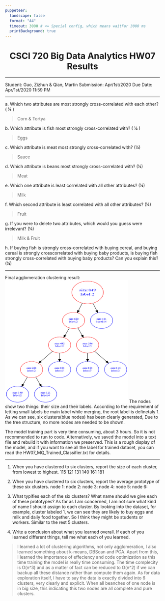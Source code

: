 ```yaml
---
puppeteer:
  landscape: false
  format: "A4"
  timeout: 3000 # <= Special config, which means waitFor 3000 ms
  printBackground: true
---
```


 #  <center> CSCI 720 Big Data Analytics HW07 Results </center> 
---
Student: Guo, Zizhun & Qian, Martin
Submission: Apr/1st/2020
Due Date: Apr/1st/2020 11:59 PM 

---

a. Which two attributes are most strongly cross-correlated with each other? ( ¼ )
> Corn & Tortya

b. Which attribute is fish most strongly cross-correlated with? ( ¼ )
> Eggs

c. Which attribute is meat most strongly cross-correlated with? (¼)
> Sauce

d. Which attribute is beans most strongly cross-correlated with? (¼)
> Meat

e. Which one attribute is least correlated with all other attributes? (¼)
> Milk

f. Which second attribute is least correlated with all other attributes? (¼)
> Fruit

g. If you were to delete two attributes, which would you guess were irrelevant? (¼)
> Milk & Fruit

h. If buying fish is strongly cross-correlated with buying cereal, and buying cereal is strongly crosscorrelated with buying baby products, is buying fish strongly cross-correlated with buying baby products? Can you explain this? (¼)

---

Final agglomeration clustering result:
<img src="HW7.png" title="final result" width="400" height="400" />
The nodes show two things: their size and their labels. According to the requirement of letting small labels be main label while merging, the root label is definetaly 1. As we can see, six clusters(blue nodes) has been clearly generated, Due to the tree structure, no more nodes are needed to be shown.

The model training part is very time consuming, about 3 hours. So it is not recommended to run to code. Alternatively, we saved the model into a text file and rebuild it with information we preserved. This is a rough display of the model, and if you want to see all the label for trained dataset, you can read the HW07_MQ_Trained_Classifier.txt for details.

---

1. When you have clustered to six clusters, report the size of each cluster, from lowest to highest. 
115 121 131 140 161 181 

2. When you have clustered to six clusters, report the average prototype of these six clusters.
node 1:
node 2:
node 3: 
node 4: 
node 5:
node 6:

3. What typifies each of the six clusters?  What name should we give each of these prototypes? 
As far as I am concerned, I am not sure what kind of name I should assign to each cluster. By looking into the dataset, for example, cluster labeled 1, we can see they are likely to buy eggs and milk and daily food together. So I think they might be students or workers. Similar to the rest 5 clusters.

6. Write a conclusion about what you learned overall.   If each of you learned different things, tell me what each of you learned. 

>I learned a lot of clustering algorithms, not only agglomeration, I also learned something about k-means, DBScan and PCA. Apart from this, I learned the importance of effeciency and code optimization as this time training the model is really time consuming. The time complecity is O(n^3) and as a matter of fact can be reduced to O(n^2) if we can backup all these distance rather than compute them again.
> As for data exploration itself, I have to say the data is exactly divided into 6 clusters, very clearly and explicit. When all beanches of one node is in big size, this indicating this two nodes are all complete and pure clusters.  